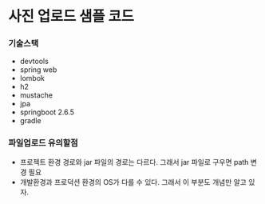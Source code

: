 # 사진 업로드 샘플 코드

### 기술스택
- devtools 
- spring web
- lombok
- h2
- mustache
- jpa
- springboot 2.6.5
- gradle 

### 파일업로드 유의할점
- 프로젝트 환경 경로와 jar 파일의 경로는 다르다. 그래서 jar 파일로 구우면 path 변경 필요
- 개발환경과 프로덕션 환경의 OS가 다를 수 있다. 그래서 이 부분도 개념만 알고 있자.